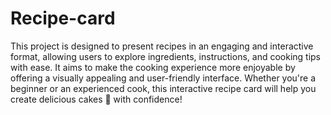 # Recipe-card

This project is designed to present recipes in an engaging and interactive format, allowing users to explore ingredients, instructions, and cooking tips with ease. 
It aims to make the cooking experience more enjoyable by offering a visually appealing and user-friendly interface. 
Whether you're a beginner or an experienced cook, this interactive recipe card will help you create delicious cakes 🎂 with confidence!
